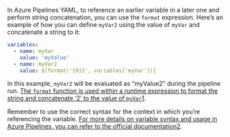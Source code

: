 In Azure Pipelines YAML, to reference an earlier variable in a later one and perform string concatenation, you can use the `format` expression. Here’s an example of how you can define `myVar2` using the value of `myVar` and concatenate a string to it:

```yaml
variables:
  - name: myVar
    value: 'myValue'
  - name: myVar2
    value: $[format('{0}2', variables['myVar'])]
```

In this example, `myVar2` will be evaluated as “myValue2” during the pipeline run. [The `format` function is used within a runtime expression to format the string and concatenate ‘2’ to the value of `myVar`](https://stackoverflow.com/questions/68227021/get-current-timestamp-and-concatenate-with-string-in-yml-file)[1](https://stackoverflow.com/questions/68227021/get-current-timestamp-and-concatenate-with-string-in-yml-file).

Remember to use the correct syntax for the context in which you’re referencing the variable. [For more details on variable syntax and usage in Azure Pipelines, you can refer to the official documentation](https://learn.microsoft.com/en-us/azure/devops/pipelines/process/variables?view=azure-devops)[2](https://learn.microsoft.com/en-us/azure/devops/pipelines/process/variables?view=azure-devops).
